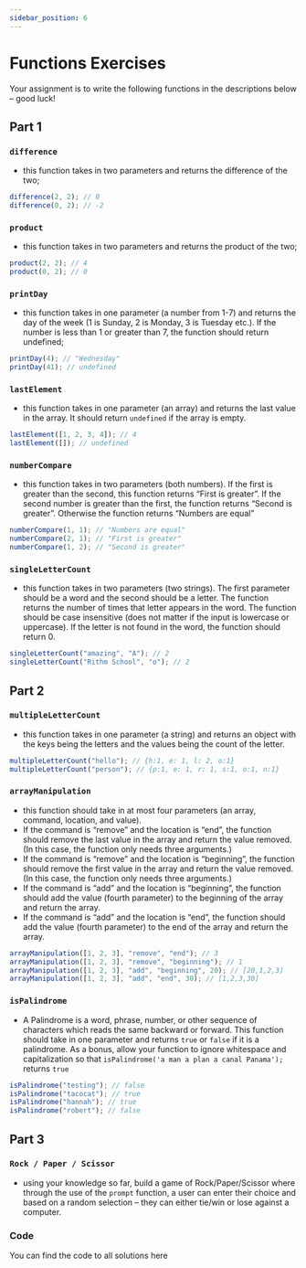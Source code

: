 ```yaml
---
sidebar_position: 6
---
```


# Functions Exercises

Your assignment is to write the following functions in the descriptions below – good luck!

## Part 1

### `difference`

- this function takes in two parameters and returns the difference of the two;

```js
difference(2, 2); // 0
difference(0, 2); // -2
```

### `product`

- this function takes in two parameters and returns the product of the two;

```js
product(2, 2); // 4
product(0, 2); // 0
```

### `printDay`

- this function takes in one parameter (a number from 1-7) and returns the day of the week (1 is Sunday, 2 is Monday, 3 is Tuesday etc.). If the number is less than 1 or greater than 7, the function should return undefined;

```js
printDay(4); // "Wednesday"
printDay(41); // undefined
```

### `lastElement`

- this function takes in one parameter (an array) and returns the last value in the array. It should return `undefined` if the array is empty.

```js
lastElement([1, 2, 3, 4]); // 4
lastElement([]); // undefined
```

### `numberCompare`

- this function takes in two parameters (both numbers). If the first is greater than the second, this function returns “First is greater”. If the second number is greater than the first, the function returns “Second is greater”. Otherwise the function returns “Numbers are equal”

```js
numberCompare(1, 1); // "Numbers are equal"
numberCompare(2, 1); // "First is greater"
numberCompare(1, 2); // "Second is greater"
```

### `singleLetterCount`

- this function takes in two parameters (two strings). The first parameter should be a word and the second should be a letter. The function returns the number of times that letter appears in the word. The function should be case insensitive (does not matter if the input is lowercase or uppercase). If the letter is not found in the word, the function should return 0.

```js
singleLetterCount("amazing", "A"); // 2
singleLetterCount("Rithm School", "o"); // 2
```

## Part 2

### `multipleLetterCount`

- this function takes in one parameter (a string) and returns an object with the keys being the letters and the values being the count of the letter.

```js
multipleLetterCount("hello"); // {h:1, e: 1, l: 2, o:1}
multipleLetterCount("person"); // {p:1, e: 1, r: 1, s:1, o:1, n:1}
```

### `arrayManipulation`

- this function should take in at most four parameters (an array, command, location, and value).
- If the command is “remove” and the location is “end”, the function should remove the last value in the array and return the value removed. (In this case, the function only needs three arguments.)
- If the command is “remove” and the location is “beginning”, the function should remove the first value in the array and return the value removed. (In this case, the function only needs three arguments.)
- If the command is “add” and the location is “beginning”, the function should add the value (fourth parameter) to the beginning of the array and return the array.
- If the command is “add” and the location is “end”, the function should add the value (fourth parameter) to the end of the array and return the array.

```js
arrayManipulation([1, 2, 3], "remove", "end"); // 3
arrayManipulation([1, 2, 3], "remove", "beginning"); // 1
arrayManipulation([1, 2, 3], "add", "beginning", 20); // [20,1,2,3]
arrayManipulation([1, 2, 3], "add", "end", 30); // [1,2,3,30]
```

### `isPalindrome`

- A Palindrome is a word, phrase, number, or other sequence of characters which reads the same backward or forward. This function should take in one parameter and returns `true` or `false` if it is a palindrome. As a bonus, allow your function to ignore whitespace and capitalization so that `isPalindrome('a man a plan a canal Panama');` returns `true`

```js
isPalindrome("testing"); // false
isPalindrome("tacocat"); // true
isPalindrome("hannah"); // true
isPalindrome("robert"); // false
```

## Part 3

### `Rock / Paper / Scissor`

- using your knowledge so far, build a game of Rock/Paper/Scissor where through the use of the `prompt` function, a user can enter their choice and based on a random selection – they can either tie/win or lose against a computer.

### Code

You can find the code to all solutions here
